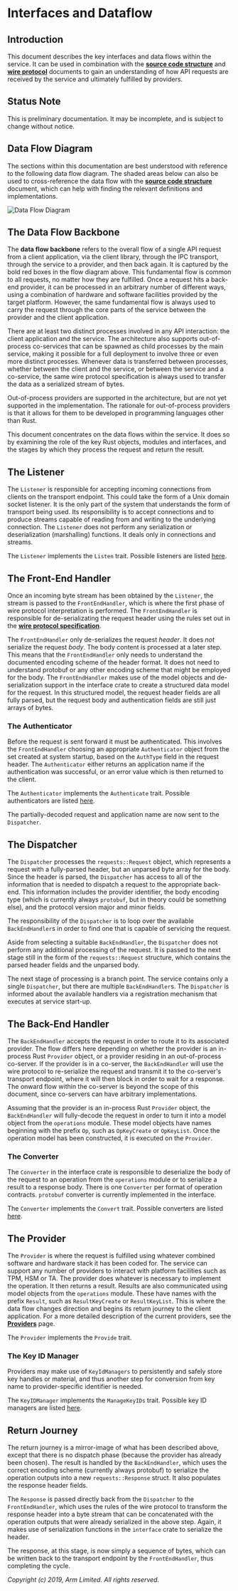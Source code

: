# Interfaces and Dataflow

## Introduction

This document describes the key interfaces and data flows within the service. It can be used in
combination with the [**source code structure**](source_code_structure.md) and [**wire
protocol**](../parsec_client/wire_protocol.md) documents to gain an understanding of how API
requests are received by the service and ultimately fulfilled by providers.

## Status Note

This is preliminary documentation. It may be incomplete, and is subject to change without notice.

## Data Flow Diagram

The sections within this documentation are best understood with reference to the following data flow
diagram. The shaded areas below can also be used to cross-reference the data flow with the [**source
code structure**](source_code_structure.md) document, which can help with finding the relevant
definitions and implementations.

![Data Flow Diagram](diagrams/interfaces_and_dataflow.png)

## The Data Flow Backbone

The **data flow backbone** refers to the overall flow of a single API request from a client
application, via the client library, through the IPC transport, through the service to a provider,
and then back again. It is captured by the bold red boxes in the flow diagram above. This
fundamental flow is common to all requests, no matter how they are fulfilled. Once a request hits a
back-end provider, it can be processed in an arbitrary number of different ways, using a combination
of hardware and software facilities provided by the target platform. However, the same fundamental
flow is always used to carry the request through the core parts of the service between the provider
and the client application.

There are at least two distinct processes involved in any API interaction: the client application
and the service. The architecture also supports out-of-process co-services that can be spawned as
child processes by the main service, making it possible for a full deployment to involve three or
even more distinct processes. Whenever data is transferred between processes, whether between the
client and the service, or between the service and a co-service, the same wire protocol
specification is always used to transfer the data as a serialized stream of bytes.

Out-of-process providers are supported in the architecture, but are not yet supported in the
implementation. The rationale for out-of-process providers is that it allows for them to be
developed in programming languages other than Rust.

This document concentrates on the data flows within the service. It does so by examining the role of
the key Rust objects, modules and interfaces, and the stages by which they process the request and
return the result.

## The Listener

The `Listener` is responsible for accepting incoming connections from clients on the transport
endpoint. This could take the form of a Unix domain socket listener. It is the only part of the
system that understands the form of transport being used. Its responsibility is to accept
connections and to produce streams capable of reading from and writing to the underlying connection.
The `Listener` does not perform any serialization or deserialization (marshalling) functions. It
deals only in connections and streams.

The `Listener` implements the `Listen` trait. Possible listeners are listed [here](listeners.md).

## The Front-End Handler

Once an incoming byte stream has been obtained by the `Listener`, the stream is passed to the
`FrontEndHandler`, which is where the first phase of wire protocol interpretation is performed. The
`FrontEndHandler` is responsible for de-serializating the request header using the rules set out in
the [**wire protocol specification**](../parsec_client/wire_protocol.md).

The `FrontEndHandler` only de-serializes the request *header*. It does *not* serialize the request
*body*. The body content is processed at a later step. This means that the `FrontEndHandler` only
needs to understand the documented encoding scheme of the header format. It does not need to
understand protobuf or any other encoding scheme that might be employed for the body. The
`FrontEndHandler` makes use of the model objects and de-serialization support in the interface crate
to create a structured data model for the request. In this structured model, the request header
fields are all fully parsed, but the request body and authentication fields are still just arrays of
bytes.

### The Authenticator

Before the request is sent forward it must be authenticated. This involves the `FrontEndHandler`
choosing an appropriate `Authenticator` object from the set created at system startup, based on the
`AuthType` field in the request header. The `Authenticator` either returns an application name if
the authentication was successful, or an error value which is then returned to the client.

The `Authenticator` implements the `Authenticate` trait. Possible authenticators are listed
[here](authenticators.md).

The partially-decoded request and application name are now sent to the `Dispatcher`.

## The Dispatcher

The `Dispatcher` processes the `requests::Request` object, which represents a request with a
fully-parsed header, but an unparsed byte array for the body. Since the header is parsed, the
`Dispatcher` has access to all of the information that is needed to dispatch a request to the
appropriate back-end. This information includes the provider identifier, the body encoding type
(which is currently always `protobuf`, but in theory could be something else), and the protocol
version major and minor fields.

The responsibility of the `Dispatcher` is to loop over the available `BackEndHandler`s in order to
find one that is capable of servicing the request.

Aside from selecting a suitable `BackEndHandler`, the `Dispatcher` does not perform any additional
processing of the request. It is passed to the next stage still in the form of the
`requests::Request` structure, which contains the parsed header fields and the unparsed body.

The next stage of processing is a branch point. The service contains only a single `Dispatcher`, but
there are multiple `BackEndHandler`s. The `Dispatcher` is informed about the available handlers via
a registration mechanism that executes at service start-up.

## The Back-End Handler

The `BackEndHandler` accepts the request in order to route it to its associated provider. The flow
differs here depending on whether the provider is an in-process Rust `Provider` object, or a
provider residing in an out-of-process co-server. If the provider is in a co-server, the
`BackEndHandler` will use the wire protocol to re-serialize the request and transmit it to the
co-server's transport endpoint, where it will then block in order to wait for a response. The onward
flow within the co-server is beyond the scope of this document, since co-servers can have arbitrary
implementations.

Assuming that the provider is an in-process Rust `Provider` object, the `BackEndHandler` will
fully-decode the request in order to turn it into a model object from the `operations` module. These
model objects have names beginning with the prefix `Op`, such as `OpKeyCreate` or `OpKeyList`. Once
the operation model has been constructed, it is executed on the `Provider`.

### The Converter

The `Converter` in the interface crate is responsible to deserialize the body of the request to an
operation from the `operations` module or to serialize a result to a response body. There is one
`Converter` per format of operation contracts. `protobuf` converter is currently implemented in the
interface.

The `Converter` implements the `Convert` trait. Possible converters are listed
[here](converters.md).

## The Provider

The `Provider` is where the request is fulfilled using whatever combined software and hardware stack
it has been coded for. The service can support any number of providers to interact with platform
facilities such as TPM, HSM or TA. The provider does whatever is necessary to implement the
operation. It then returns a result. Results are also communicated using model objects from the
`operations` module. These have names with the prefix `Result`, such as `ResultKeyCreate` or
`ResultKeyList`. This is where the data flow changes direction and begins its return journey to the
client application. For a more detailed description of the current providers, see the
[**Providers**](providers.md) page.

The `Provider` implements the `Provide` trait.

### The Key ID Manager

Providers may make use of `KeyIdManagers` to persistently and safely store key handles or material,
and thus another step for conversion from key name to provider-specific identifier is needed.

The `KeyIDManager` implements the `ManageKeyIDs` trait. Possible key ID managers are listed
[here](key_id_managers.md).

## Return Journey

The return journey is a mirror-image of what has been described above, except that there is no
dispatch phase (because the provider has already been chosen). The result is handled by the
`BackEndHandler`, which uses the correct encoding scheme (currently always protobuf) to serialize
the operation outputs into a new `requests::Response` struct. It also populates the response header
fields.

The `Response` is passed directly back from the `Dispatcher` to the `FrontEndHandler`, which uses
the rules of the wire protocol to transform the response header into a byte stream that can be
concatenated with the operation outputs that were already serialized in the above step. Again, it
makes use of serialization functions in the `interface` crate to serialize the header.

The response, at this stage, is now simply a sequence of bytes, which can be written back to the
transport endpoint by the `FrontEndHandler`, thus completing the cycle.

*Copyright (c) 2019, Arm Limited. All rights reserved.*
